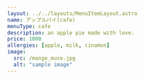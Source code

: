 ```yaml
---
layout: ../../layouts/MenuItemLayout.astro
name: アップルパイ(cafe)
menuType: cafe
description: an apple pie made with love.
price: 1000
allergies: [apple, milk, cinamon]
image:
  src: /mango_muse.jpg
  alt: "sample image"
---
```

